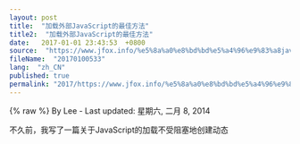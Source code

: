 ```yaml
---
layout: post
title:  "加载外部JavaScript的最佳方法"
title2:  "加载外部JavaScript的最佳方法"
date:   2017-01-01 23:43:53  +0800
source:  "https://www.jfox.info/%e5%8a%a0%e8%bd%bd%e5%a4%96%e9%83%a8javascript%e7%9a%84%e6%9c%80%e4%bd%b3%e6%96%b9%e6%b3%95.html"
fileName:  "20170100533"
lang:  "zh_CN"
published: true
permalink: "2017/https://www.jfox.info/%e5%8a%a0%e8%bd%bd%e5%a4%96%e9%83%a8javascript%e7%9a%84%e6%9c%80%e4%bd%b3%e6%96%b9%e6%b3%95.html"
---
```

{% raw %}
By Lee - Last updated: 星期六, 二月 8, 2014

不久前，我写了一篇关于JavaScript的加载不受阻塞地创建动态<script>标签。当<script>标记是一个HTML文档流，浏览器必须停止渲染并等待脚本文件下载并执行，然后再继续（例子）。通过JavaScript创建一个新的<script>标签可以避免这个问题，因为它是出了文档流，所以脚本文件被下载并执行，无需等待。其结果是：动态加载JavaScript文件可以让你的网页渲染速度更快，从而提高性能。

**最好的方法**
史蒂夫在他的博客和他的书已探讨几种不同的方式来加载JavaScript而不阻塞。在思考它和试验之后，我得出的结论是，用一个为JavaScript的加载而不阻塞只是一个最佳实践方法：创建两个JavaScript文件。第一只包含必要的动态加载JavaScript代码，第二个包含其他一切必要的交互性对page.Include的第一个JavaScript文件与<script>标签在页面的底部，只是里面的初始水平</ BODY>。创建调用该函数来加载第二个JavaScript文件，并包含任何额外的初始化code.That的是第二<script>标签！真的没有必要做任何事情。关键外卖是仅具有两个JavaScript和使第一个尽可能小。例如，第一个文件只包含一个函数：

    function loadScript(url, callback){
    
        var script = document.createElement("script")
        script.type = "text/javascript";
    
        if (script.readyState){  //IE
            script.onreadystatechange = function(){
                if (script.readyState == "loaded" ||
                        script.readyState == "complete"){
                    script.onreadystatechange = null;
                    callback();
                }
            };
        } else {  //Others
            script.onload = function(){
                callback();
            };
        }
    
        script.src = url;
        document.getElementsByTagName("head")[0].appendChild(script);
    }
    

代码量很小，这样会让您的启动载入加载更快实际代码最终看起来像这样：

    <script type="text/javascript" src="http://your.cdn.com/first.js"></script>
    <script type="text/javascript">
    loadScript("http://your.cdn.com/second.js", function(){
        //initialization code
    });
    </script>

关键，这整个技术是只有两个JavaScript文件，所以第二个包含的需要初始化页面的一切。如果你的页面需要两个以上的文件？那么你应该串联您的文件一起要么在构建时（使用类似链轮），或在运行时（使用类似mod_concat或组合处理程序）。不应该有，当你的页面需要超过这两个JavaScript文件到正确的初始化时间。每个额外的HTTP请求有开销，然后你就不需要担心顺序安排的下载，使代码在正确的顺序执行。通过刚才有两个文件，可以消除大量的关注点在哪个文件被下载并执行第一次以及消除不必要的HTTP请求。
{% endraw %}
